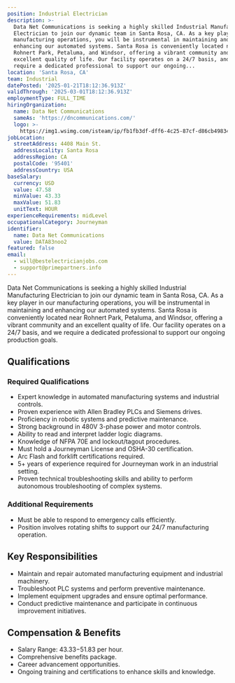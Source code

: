 ```yaml
---
position: Industrial Electrician
description: >-
  Data Net Communications is seeking a highly skilled Industrial Manufacturing
  Electrician to join our dynamic team in Santa Rosa, CA. As a key player in our
  manufacturing operations, you will be instrumental in maintaining and
  enhancing our automated systems. Santa Rosa is conveniently located near
  Rohnert Park, Petaluma, and Windsor, offering a vibrant community and an
  excellent quality of life. Our facility operates on a 24/7 basis, and we
  require a dedicated professional to support our ongoing...
location: 'Santa Rosa, CA'
team: Industrial
datePosted: '2025-01-21T18:12:36.913Z'
validThrough: '2025-03-01T18:12:36.913Z'
employmentType: FULL_TIME
hiringOrganization:
  name: Data Net Communications
  sameAs: 'https://dncommunications.com/'
  logo: >-
    https://img1.wsimg.com/isteam/ip/fb1fb3df-dff6-4c25-87cf-d86cb49834bd/logo/6a33dad7-451e-4204-ae39-ec25122c905e.jpg/:/rs=h:125
jobLocation:
  streetAddress: 4408 Main St.
  addressLocality: Santa Rosa
  addressRegion: CA
  postalCode: '95401'
  addressCountry: USA
baseSalary:
  currency: USD
  value: 47.58
  minValue: 43.33
  maxValue: 51.83
  unitText: HOUR
experienceRequirements: midLevel
occupationalCategory: Journeyman
identifier:
  name: Data Net Communications
  value: DATA83noo2
featured: false
email:
  - will@bestelectricianjobs.com
  - support@primepartners.info
---
```




Data Net Communications is seeking a highly skilled Industrial Manufacturing Electrician to join our dynamic team in Santa Rosa, CA. As a key player in our manufacturing operations, you will be instrumental in maintaining and enhancing our automated systems. Santa Rosa is conveniently located near Rohnert Park, Petaluma, and Windsor, offering a vibrant community and an excellent quality of life. Our facility operates on a 24/7 basis, and we require a dedicated professional to support our ongoing production goals.

## Qualifications

### Required Qualifications
- Expert knowledge in automated manufacturing systems and industrial controls.
- Proven experience with Allen Bradley PLCs and Siemens drives.
- Proficiency in robotic systems and predictive maintenance.
- Strong background in 480V 3-phase power and motor controls.
- Ability to read and interpret ladder logic diagrams.
- Knowledge of NFPA 70E and lockout/tagout procedures.
- Must hold a Journeyman License and OSHA-30 certification.
- Arc Flash and forklift certifications required.
- 5+ years of experience required for Journeyman work in an industrial setting.
- Proven technical troubleshooting skills and ability to perform autonomous troubleshooting of complex systems.

### Additional Requirements
- Must be able to respond to emergency calls efficiently.
- Position involves rotating shifts to support our 24/7 manufacturing operation.

## Key Responsibilities
- Maintain and repair automated manufacturing equipment and industrial machinery.
- Troubleshoot PLC systems and perform preventive maintenance.
- Implement equipment upgrades and ensure optimal performance.
- Conduct predictive maintenance and participate in continuous improvement initiatives.

## Compensation & Benefits
- Salary Range: $43.33-$51.83 per hour.
- Comprehensive benefits package.
- Career advancement opportunities.
- Ongoing training and certifications to enhance skills and knowledge.
